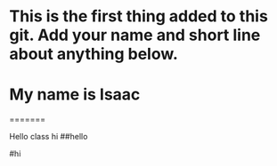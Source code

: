 # This is the first thing added to this git. Add your name and short line about anything below.

# My name is Isaac
=======

Hello class hi
##hello

#hi